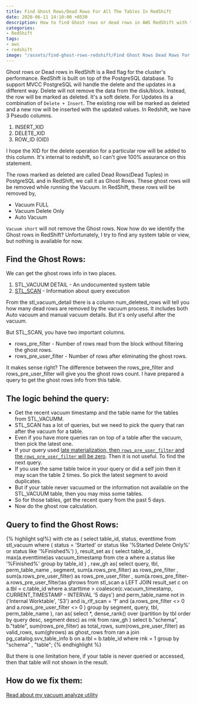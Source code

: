 ```yaml
---
title: Find Ghost Rows/Dead Rows For All The Tables In RedShift
date: 2020-06-11 14:10:00 +0530
description: How to find Ghost rows or dead rows in AWS RedShift with the STL SCAN table.
categories:
- RedShift
tags:
- aws
- redshift
image: "/assets/find-ghost-rows-redshift/Find Ghost Rows Dead Rows For All The Tables In RedShift.jpg"
---
```

Ghost rows or Dead rows in RedShift is a Red flag for the cluster's performance. RedShift is built on top of the PostgreSQL database. To support MVCC PostgreSQL will handle the delete and the updates in a different way. Delete will not remove the data from the disk/block. Instead, the row will be marked as deleted. It's a soft delete. For Updates its a combination of `Delete + Insert`. The existing row will be marked as deleted and a new row will be inserted with the updated values. In Redshift, we have 3 Pseudo columns.

1. INSERT_XID
2. DELETE_XID
3. ROW_ID (OID)

I hope the XID for the delete operation for a particular row will be added to this column. It's internal to redshift, so I can't give 100% assurance on this statement. 

The rows marked as deleted are called Dead Rows(Dead Tuples) in PostgreSQL and in RedShift, we call it as Ghost Rows. These ghost rows will be removed while running the Vacuum. In RedShift, these rows will be removed by,

* Vacuum FULL
* Vacuum Delete Only
* Auto Vacuum

`Vacuum short` will not remove the Ghost rows. Now how do we identify the Ghost rows in RedShift? Unfortunately, I try to find any system table or view, but nothing is available for now. 

## Find the Ghost Rows:

We can get the ghost rows info in two places. 

1. STL_VACUUM DETAIL - An undocumented system table
2. [STL_SCAN](https://docs.aws.amazon.com/redshift/latest/dg/r_STL_SCAN.html) - Information about query execution

From the stl_vacuum_detail  there is a column num_deleted_rows will tell you how many dead rows are removed by the vacuum process. It includes both Auto vacuum and manual vacuum details. But it's only useful after the vacuum. 

But STL_SCAN, you have two important columns.

* rows_pre_filter - Number of rows read from the block without filtering the ghost rows.
* rows_pre_user_filter - Number of rows after eliminating the ghost rows. 

It makes sense right?  The difference between the rows_pre_filter  and rows_pre_user_filter  will give you the ghost rows count. I have prepared a query to get the ghost rows info from this table. 

## The logic behind the query:

* Get the recent vacuum timestamp and the table name for the tables from STL_VACUMM. 
* STL_SCAN has a lot of queries, but we need to pick the query that ran after the vacuum for a table.
* Even if you have more queries ran on top of a table after the vacuum, then pick the latest one.
* If your query used [late materialization, then `rows_pre_user_filter` and the `rows_pre_user_filter` will be zero](https://thedataguy.in/redshift-row-pre-user-filter-zero-late-materialization/). Then it is not useful. To find the next query.
* If you use the same table twice in your query or did a self join then it may scan the table 2 times. So pick the latest segment to avoid duplicates. 
* But if your table never vacuumed or the information not available on the STL_VACUUM table, then you may miss some tables.
* So for those tables, get the recent query from the past 5 days. 
* Now do the ghost row calculation.

## Query to find the Ghost Rows:
{% highlight sql%}
with cte as (
select
	table_id,
	status,
	eventtime
from
	stl_vacuum
where
	( status = 'Started'
	or status like '%Started Delete Only%'
	or status like '%Finished%') ),
result_set as (
select
	table_id ,
	max(a.eventtime)as vacuum_timestamp
from
	cte a
where
	a.status like '%Finished%'
group by
	table_id ) ,
raw_gh as(
select
	query,
	tbl,
	perm_table_name ,
	segment,
	sum(a.rows_pre_filter) as rows_pre_filter ,
	sum(a.rows_pre_user_filter) as rows_pre_user_filter ,
	sum(a.rows_pre_filter-a.rows_pre_user_filter)as ghrows
from
	stl_scan a
LEFT JOIN result_set c on
	a.tbl = c.table_id
where
	a.starttime > coalesce(c.vacuum_timestamp, CURRENT_TIMESTAMP - INTERVAL '5 days')
	and perm_table_name not in ('Internal Worktable',
	'S3')
	and is_rlf_scan = 'f'
	and (a.rows_pre_filter <> 0
	and a.rows_pre_user_filter <> 0 )
group by
	segment,
	query,
	tbl,
	perm_table_name ),
ran as(
select
	*,
	dense_rank() over (partition by tbl
order by
	query desc,
	segment desc) as rnk
from
	raw_gh )
select
	b."schema",
	b."table",
	sum(rows_pre_filter) as total_rows,
	sum(rows_pre_user_filter) as valid_rows,
	sum(ghrows) as ghost_rows
from
	ran a
join pg_catalog.svv_table_info b on
	a.tbl = b.table_id
where
	rnk = 1 
group by
	"schema" ,
	"table";
{% endhighlight %}	

But there is one limitation here, if your table is never queried or accessed, then that table will not shown in the result.

## How do we fix them:

[Read about my vacuum analyze utility](https://thedataguy.in/automate-redshift-vacuum-analyze-using-shell-script-utility/)